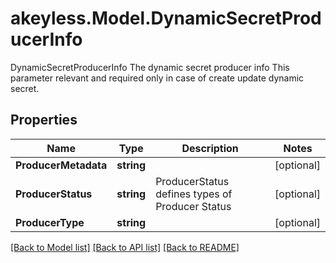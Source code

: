 # akeyless.Model.DynamicSecretProducerInfo
DynamicSecretProducerInfo The dynamic secret producer info This parameter relevant and required only in case of create update dynamic secret.
## Properties

Name | Type | Description | Notes
------------ | ------------- | ------------- | -------------
**ProducerMetadata** | **string** |  | [optional] 
**ProducerStatus** | **string** | ProducerStatus defines types of Producer Status | [optional] 
**ProducerType** | **string** |  | [optional] 

[[Back to Model list]](../README.md#documentation-for-models) [[Back to API list]](../README.md#documentation-for-api-endpoints) [[Back to README]](../README.md)

